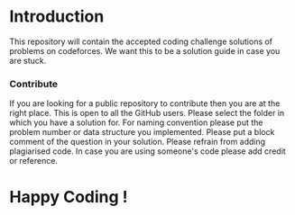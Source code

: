 # Introduction
This repository will contain the accepted coding challenge solutions of problems  on codeforces. We want this to be a solution guide in case you are stuck.
### Contribute
If you are looking for a public repository to contribute then you are at the right place. This is open to all the GitHub users.
Please select the folder in which you have a solution for. For naming convention please put the problem number or data structure you implemented.
Please put a block comment of the question in your solution.
Please refrain from adding plagiarised code. In case you are using someone's code please add credit or reference. 

Happy Coding !
=======
